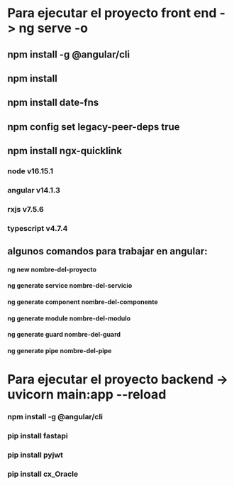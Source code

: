 # Para ejecutar el proyecto front end ->  ng serve -o
## npm install -g @angular/cli
## npm install
## npm install date-fns
## npm config set legacy-peer-deps true
## npm install ngx-quicklink

### node v16.15.1
### angular v14.1.3
### rxjs v7.5.6
### typescript v4.7.4

## algunos comandos para trabajar en angular:

#### ng new nombre-del-proyecto

#### ng generate service nombre-del-servicio

#### ng generate component nombre-del-componente

#### ng generate module nombre-del-modulo

#### ng generate guard nombre-del-guard

#### ng generate pipe nombre-del-pipe

# Para ejecutar el proyecto backend -> uvicorn main:app --reload
### npm install -g @angular/cli
### pip install fastapi
### pip install pyjwt
### pip install cx_Oracle


